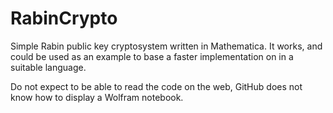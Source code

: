 # RabinCrypto
Simple Rabin public key cryptosystem written in Mathematica. It works, and could be used as an example to base a faster implementation on in a suitable language.

Do not expect to be able to read the code on the web, GitHub does not know how to display a Wolfram notebook.

